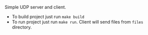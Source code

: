 Simple UDP server and client. 

* To build project just run `make build`
* To run project just run `make run`. Client will
  send files from `files` directory.